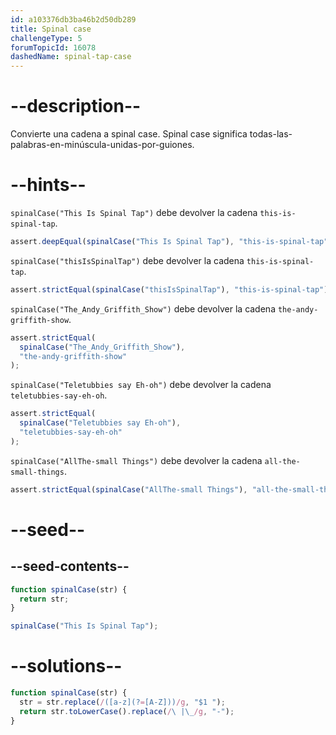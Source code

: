 ```yaml
---
id: a103376db3ba46b2d50db289
title: Spinal case
challengeType: 5
forumTopicId: 16078
dashedName: spinal-tap-case
---
```


# --description--

Convierte una cadena a spinal case. Spinal case significa todas-las-palabras-en-minúscula-unidas-por-guiones.

# --hints--

`spinalCase("This Is Spinal Tap")` debe devolver la cadena `this-is-spinal-tap`.

```js
assert.deepEqual(spinalCase("This Is Spinal Tap"), "this-is-spinal-tap");
```

`spinalCase("thisIsSpinalTap")` debe devolver la cadena `this-is-spinal-tap`.

```js
assert.strictEqual(spinalCase("thisIsSpinalTap"), "this-is-spinal-tap");
```

`spinalCase("The_Andy_Griffith_Show")` debe devolver la cadena `the-andy-griffith-show`.

```js
assert.strictEqual(
  spinalCase("The_Andy_Griffith_Show"),
  "the-andy-griffith-show"
);
```

`spinalCase("Teletubbies say Eh-oh")` debe devolver la cadena `teletubbies-say-eh-oh`.

```js
assert.strictEqual(
  spinalCase("Teletubbies say Eh-oh"),
  "teletubbies-say-eh-oh"
);
```

`spinalCase("AllThe-small Things")` debe devolver la cadena `all-the-small-things`.

```js
assert.strictEqual(spinalCase("AllThe-small Things"), "all-the-small-things");
```

# --seed--

## --seed-contents--

```js
function spinalCase(str) {
  return str;
}

spinalCase("This Is Spinal Tap");
```

# --solutions--

```js
function spinalCase(str) {
  str = str.replace(/([a-z](?=[A-Z]))/g, "$1 ");
  return str.toLowerCase().replace(/\ |\_/g, "-");
}
```
